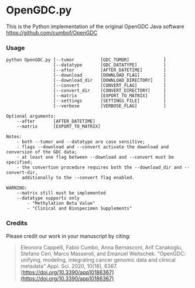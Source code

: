 # OpenGDC.py
This is the Python implementation of the original OpenGDC Java software https://github.com/cumbof/OpenGDC

### Usage

```
python OpenGDC.py [--tumor          [GDC_TUMOR]             ]
                  [--datatype       [GDC_DATATYPE]          ]
                  [--after          [AFTER_DATETIME]        ]
                  [--download       [DOWNLOAD_FLAG]         ]
                  [--download_dir   [DOWNLOAD_DIRECTORY]    ]
                  [--convert        [CONVERT_FLAG]          ]
                  [--convert_dir    [CONVERT_DIRECTORY]     ]
                  [--matrix         [EXPORT_TO_MATRIX]      ]
                  [--settings       [SETTINGS_FILE]         ]
                  [--verbose        [VERBOSE_FLAG]          ]

Optional arguments:
    --after       [AFTER_DATETIME]
    --matrix      [EXPORT_TO_MATRIX]

Notes:
    - both --tumor and --datatype are case sensitive;
    - flags --download and --convert activate the download and conversion of the GDC data;
    - at least one flag between --download and --convert must be specified;
    - the convertion procedure requires both the --download_dir and --convert-dir, 
      additionally to the --convert flag enabled.

WARNING:
    --matrix still must be implemented
    --datatype supports only
        - "Methylation Beta Value"
        - "Clinical and Biospecimen Supplements"
```

### Credits

Please credit our work in your manuscript by citing:

> Eleonora Cappelli, Fabio Cumbo, Anna Bernasconi, Arif Canakoglu, Stefano Ceri, Marco Masseroli, and Emanuel Weitschek. "OpenGDC: unifying, modeling, integrating cancer genomic data and clinical metadata" Appl. Sci. 2020, 10(18), 6367. [https://doi.org/10.3390/app10186367](https://doi.org/10.3390/app10186367)
